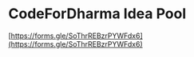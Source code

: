 # CodeForDharma Idea Pool

[https://forms.gle/SoThrREBzrPYWFdx6](https://forms.gle/SoThrREBzrPYWFdx6)



